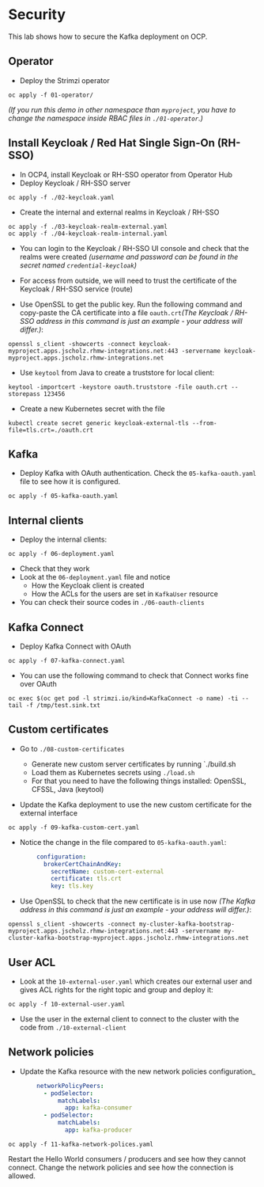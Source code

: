 # Security

This lab shows how to secure the Kafka deployment on OCP.

## Operator

* Deploy the Strimzi operator

```
oc apply -f 01-operator/
```

_(If you run this demo in other namespace than `myproject`, you have to change the namespace inside RBAC files in `./01-operator`.)_

## Install Keycloak / Red Hat Single Sign-On (RH-SSO)

* In OCP4, install Keycloak or RH-SSO operator from Operator Hub
* Deploy Keycloak / RH-SSO server

```
oc apply -f ./02-keycloak.yaml
```

* Create the internal and external realms in Keycloak / RH-SSO

```
oc apply -f ./03-keycloak-realm-external.yaml
oc apply -f ./04-keycloak-realm-internal.yaml
```

* You can login to the Keycloak / RH-SSO UI console and check that the realms were created _(username and password can be found in the secret named `credential-keycloak`)_

* For access from outside, we will need to trust the certificate of the Keycloak / RH-SSO service (route)
* Use OpenSSL to get the public key. Run the following command and copy-paste the CA certificate into a file `oauth.crt`_(The Keycloak / RH-SSO address in this command is just an example - your address will differ.)_:

```
openssl s_client -showcerts -connect keycloak-myproject.apps.jscholz.rhmw-integrations.net:443 -servername keycloak-myproject.apps.jscholz.rhmw-integrations.net
```

* Use `keytool` from Java to create a truststore for local client:

```
keytool -importcert -keystore oauth.truststore -file oauth.crt --storepass 123456
```

* Create a new Kubernetes secret with the file

```
kubectl create secret generic keycloak-external-tls --from-file=tls.crt=./oauth.crt
```

## Kafka

* Deploy Kafka with OAuth authentication.
Check the `05-kafka-oauth.yaml` file to see how it is configured.

```
oc apply -f 05-kafka-oauth.yaml
```

## Internal clients

* Deploy the internal clients:

```
oc apply -f 06-deployment.yaml
```

* Check that they work
* Look at the `06-deployment.yaml` file and notice
    * How the Keycloak client is created
    * How the ACLs for the users are set in `KafkaUser` resource
* You can check their source codes in `./06-oauth-clients`

## Kafka Connect

* Deploy Kafka Connect with OAuth

```
oc apply -f 07-kafka-connect.yaml
```

* You can use the following command to check that Connect works fine over OAuth

```
oc exec $(oc get pod -l strimzi.io/kind=KafkaConnect -o name) -ti -- tail -f /tmp/test.sink.txt
```

## Custom certificates

* Go to `./08-custom-certificates`
    * Generate new custom server certificates by running `./build.sh
    * Load them as Kubernetes secrets using `./load.sh`
    * For that you need to have the following things installed: OpenSSL, CFSSL, Java (keytool)

* Update the Kafka deployment to use the new custom certificate for the external interface

```
oc apply -f 09-kafka-custom-cert.yaml
```

* Notice the change in the file compared to `05-kafka-oauth.yaml`:

```yaml
        configuration:
          brokerCertChainAndKey:
            secretName: custom-cert-external
            certificate: tls.crt
            key: tls.key
```

* Use OpenSSL to check that the new certificate is in use now _(The Kafka address in this command is just an example - your address will differ.)_:

```
openssl s_client -showcerts -connect my-cluster-kafka-bootstrap-myproject.apps.jscholz.rhmw-integrations.net:443 -servername my-cluster-kafka-bootstrap-myproject.apps.jscholz.rhmw-integrations.net
```

## User ACL

* Look at the `10-external-user.yaml` which creates our external user and gives ACL rights for the right topic and group and deploy it:

```
oc apply -f 10-external-user.yaml
```

* Use the user in the external client to connect to the cluster with the code from `./10-external-client`

## Network policies

* Update the Kafka resource with the new network policies configuration_

```yaml
        networkPolicyPeers:
          - podSelector:
              matchLabels:
                app: kafka-consumer
          - podSelector:
              matchLabels:
                app: kafka-producer
```

```
oc apply -f 11-kafka-network-polices.yaml
```

Restart the Hello World consumers / producers and see how they cannot connect.
Change the network policies and see how the connection is allowed.